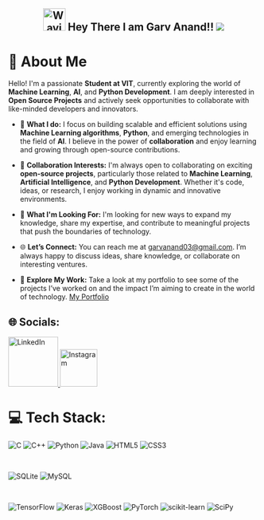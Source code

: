 <h2 align="center">
    <img src="https://raw.githubusercontent.com/nixin72/nixin72/master/wave.gif" 
         alt="Waving hand animated gif"
         height="45"
         width="45" />
    Hey There I am Garv Anand!!
    <img src="https://user-images.githubusercontent.com/85225156/171937799-8fc9e255-9889-4642-9c92-6df85fb86e82.gif" />
</h2>

# 💫 About Me

Hello! I'm a passionate **Student at VIT**, currently exploring the world of **Machine Learning**, **AI**, and **Python Development**. I am deeply interested in **Open Source Projects** and actively seek opportunities to collaborate with like-minded developers and innovators.

- 🔭 **What I do:** I focus on building scalable and efficient solutions using **Machine Learning algorithms**, **Python**, and emerging technologies in the field of **AI**. I believe in the power of **collaboration** and enjoy learning and growing through open-source contributions.
  
- 👯 **Collaboration Interests:** I'm always open to collaborating on exciting **open-source projects**, particularly those related to **Machine Learning**, **Artificial Intelligence**, and **Python Development**. Whether it's code, ideas, or research, I enjoy working in dynamic and innovative environments.

- 🌱 **What I'm Looking For:** I'm looking for new ways to expand my knowledge, share my expertise, and contribute to meaningful projects that push the boundaries of technology.

- 🌐 **Let’s Connect:** You can reach me at [garvanand03@gmail.com](mailto:garvanand03@gmail.com). I’m always happy to discuss ideas, share knowledge, or collaborate on interesting ventures.

- 🔗 **Explore My Work:** Take a look at my portfolio to see some of the projects I’ve worked on and the impact I’m aiming to create in the world of technology. [My Portfolio](https://garvanand-github-io-git-main-garvanand.vercel.app/)

 
## 🌐 Socials:
<a href="https://www.linkedin.com/in/garv-anand-1bb36b270/">
  <img src="https://img.shields.io/badge/LinkedIn-%230077B5.svg?logo=linkedin&logoColor=white" alt="LinkedIn" style="width:100px; height:auto;">
</a>

<a href="https://instagram.com/garv_anand_">
  <img src="https://img.shields.io/badge/Instagram-%231DA1F2.svg?logo=instagram&logoColor=white" alt="Instagram" style="width:75px; height:auto;">
</a>

# 💻 Tech Stack:
![C](https://img.shields.io/badge/c-%2300599C.svg?style=for-the-badge&logo=c&logoColor=white) 
![C++](https://img.shields.io/badge/c%2B%2B-%2300599C.svg?style=for-the-badge&logo=c%2B%2B&logoColor=white) 
![Python](https://img.shields.io/badge/python-3670A0?style=for-the-badge&logo=python&logoColor=ffdd54) 
![Java](https://img.shields.io/badge/java-%23F7B731.svg?style=for-the-badge&logo=java&logoColor=white) 
![HTML5](https://img.shields.io/badge/html5-%23E34F26.svg?style=for-the-badge&logo=html5&logoColor=white) 
![CSS3](https://img.shields.io/badge/css3-%231572B6.svg?style=for-the-badge&logo=css3&logoColor=white) 

<br>

![SQLite](https://img.shields.io/badge/sqlite-%2307405e.svg?style=for-the-badge&logo=sqlite&logoColor=white) 
![MySQL](https://img.shields.io/badge/mysql-4479A1.svg?style=for-the-badge&logo=mysql&logoColor=white) 

<br>

![TensorFlow](https://img.shields.io/badge/tensorflow-%23FF6F00.svg?style=for-the-badge&logo=tensorflow&logoColor=white) 
![Keras](https://img.shields.io/badge/keras-%23D00000.svg?style=for-the-badge&logo=keras&logoColor=white) 
![XGBoost](https://img.shields.io/badge/xgboost-%230E56A0.svg?style=for-the-badge&logo=xgboost&logoColor=white) 
![PyTorch](https://img.shields.io/badge/PyTorch-%23EE4C2C.svg?style=for-the-badge&logo=PyTorch&logoColor=white) 
![scikit-learn](https://img.shields.io/badge/scikit--learn-%23F7931E.svg?style=for-the-badge&logo=scikit-learn&logoColor=white) 
![SciPy](https://img.shields.io/badge/SciPy-%230C55A5.svg?style=for-the-badge&logo=scipy&logoColor=white) 
